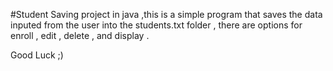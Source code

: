 #Student Saving project in java ,this is a simple program that saves the data inputed from the user into the students.txt folder , there are options for enroll , edit , delete , and display . 

Good Luck ;)
